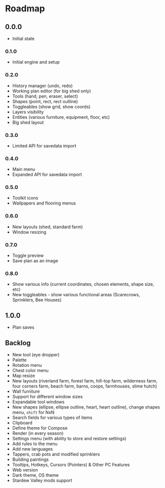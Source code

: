 # Roadmap

## 0.0.0

- Initial state

### 0.1.0

- Initial engine and setup

### 0.2.0

- History manager (undo, redo)
- Working plan editor (for big shed only)
- Tools (hand, pen, eraser, select)
- Shapes (point, rect, rect outline)
- Toggleables (show grid, show coords)
- Layers visibility
- Entities (various furniture, equipment, floor, etc)
- Big shed layout

### 0.3.0

- Limited API for savedata import

### 0.4.0

- Main menu
- Expanded API for savedata import

### 0.5.0

- Toolkit icons
- Wallpapers and flooring menus

### 0.6.0

- New layouts (shed, standard farm)
- Window resizing

### 0.7.0

- Toggle preview
- Save plan as an image

### 0.8.0

- Show various info (current coordinates, chosen elements, shape size, etc)
- New toggleables - show various functional areas (Scarecrows, Sprinklers, Bee Houses)

## 1.0.0

- Plan saves

## Backlog

- New tool (eye dropper)
- Palette
- Rotation menu
- Chest color menu
- Map resize
- New layouts (riverland farm, forest farm, hill-top farm, wilderness farm, four corners farm, beach farm, barns, coops,
  farmhouses, slime hutch)
- Wall furniture
- Support for different window sizes
- Expandable tool windows
- New shapes (ellipse, ellipse outline, heart, heart outline), change shapes menu, `shift` for NxN
- Search fields for various types of items
- Clipboard
- Define theme for Compose
- Render (in every season)
- Settings menu (with ability to store and restore settings)
- Add rules to the menu
- Add new languages
- Tappers, crab pots and modified sprinklers
- Building paintings
- Tooltips, Hotkeys, Cursors (Pointers) & Other PC Features
- Web version
- Dark theme, OS theme
- Stardew Valley mods support
